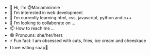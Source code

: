 - 👋 Hi, I’m @Mariamminnie
- 👀 I’m interested in web development
- 🌱 I’m currently learning html, css, javascript, python and c++
-  💞️ I’m looking to collaborate on ...
- 📫 How to reach me ...
- 😄 Pronouns: she/her/hers
- ⚡ Fun fact: I am obsessed with cats, fries, ice cream and cheeskace
- I love eating soap🧼

<!---
Mariamminnie/Mariamminnie is a ✨ special ✨ repository because its `README.md` (this file) appears on your GitHub profile.
You can click the Preview link to take a look at your changes.
--->
